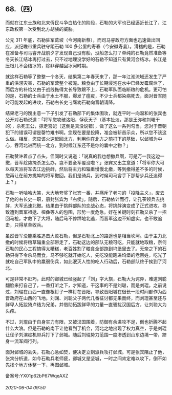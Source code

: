 ## 68.（四）
而就在江东士族和北来侨民斗争白热化的阶段，石勒的大军也已经逼近长江了，江东政权第一次受到北方胡族的威胁。



公元 311 年底，石勒驻军葛坡（今河南新蔡），而司马睿政府方面也迅速做出回应，派纪瞻带重兵驻守距石勒 100 多公里的寿春（今安徽寿县）。滑稽的是，石勒在准备与司马睿开战前夕才发现自己没有船，没船怎么打？单纯的石勒竟然准备等冬天长江结冰再打过去，只不过地理没学好的石勒不知道只有黄河会结冰，长江是压根儿不会结冰的，除非穿越回冰河时期。



就这样石勒等了整整一个冬天，结果第二年春天来了，那一年江淮流域还发生了严重的洪涝灾害，石勒的军营整个被淹。粮食由于长期浸泡在水中已经发霉腐烂了，而后方的补给又由于战线拖得太长导致跟不上，石勒军队面临断粮的危机。更可怕的是，石勒的士兵由于水土不服，爆发了瘟疫，不少士兵都染病死去，面对晋军随时可能发起的进攻，石勒右长史刁膺劝石勒向晋朝请降。



结果老刁的馊主意一下子引发了石勒部下的集体围攻，就连平时一向温和的张宾也公开对石勒说道：「将军您攻破洛阳，俘获天子（基本扯淡，那是王弥和刘曜干的），杀死王公，掠走宫妃（这倒是真没说错），做了这么一系列勾当，您对于晋朝犯下的错误可谓是罄竹难书啊。您现在要是投降，准会被斩首示众，所以您不该这么做。相反，您应该火速赶回北方，利用你在北方之前打下的基础，以邺城为中心，吞河北进而统一北方，到时候江东还不是你的囊中之物？」



石勒赞许着点了点头，但同时又说道：「说真的我也想撤兵啊，可是万一我这边一撤，晋军趁势掩杀怎么办，岂不要全军覆没啦？」张宾又出主意道：「将军你大可以每天派将军去江边挑衅，然后将主力和辎重慢慢北撤，等到撤得差不多的时候，您再让在前方挑衅的将军撤回。我们是骑兵，到时候司马睿手下那帮步兵还追得上？」



石勒一听哈哈大笑，大大地夸奖了张宾一番，并痛斥了老刁的「投降主义」，废去了他的右长史一职，册封张宾为「右侯」。随后，石勒依计而行，让孔苌领兵去挑衅，大军迅速北撤。结果由于挑衅部队的恋战心态，将挑衅演变成了正式进攻，导致遭到晋军祖逖、桓彝等人的包围，形势一度危急。好在关键时刻石勒又杀了一招回马枪，才救下了大将，随后马不停蹄地北逃，而晋军这边不知虚实，也不敢追击，只得草草收兵。



虽然晋军没能乘胜追击大败石勒，但是石勒北上的路途也是相当坎坷。由于主力北撤的时候将粮草辎重全部带走了，石勒这边的部队无粮可吃，只能就地取粮，奈何石勒的民心工程搞得太糟糕，老百姓割了粮食全部跑到坞堡里去了。无奈之下的石勒只得下令杀马而食，马不够吃就开始吃人，先吃没能跑进坞堡的老百姓，吃光了就吃自己军队中的羸弱伤兵，如此泯灭人性的吃人行动后，石勒部队终于挨到了河北。



可是非常不赶巧，此时的邺城已经竖起了「刘」字大旗，石勒大为诧异，难道刘聪翻脸来打自己了，一番打听之下，才知道，干这事的不是刘聪，而是刘琨。之前说过，刘琨在山西一直像根钉子一样钉在晋阳，导致晋阳城在很长一段时间都作为西晋政府在山西的飞地。刘渊、刘聪父子两代几番征讨都无果而终，而刘琨甚至还与鲜卑人拓跋猗卢结为兄弟，并借助拓跋鲜卑的力量一直骚扰汉国后方，让刘聪大为头疼。



不过，刘琨由于自身实力有限，又被汉国围着，防御有余进攻不足，倒也折腾不起什么大浪。但是石勒的南下让他看到了机会，河北之地出现了权力真空，于是刘琨让侄子刘演趁机带兵打下了邺城。随后刘琨势力范围一度渗透到山东边境一带，跻身一流军阀行列。



面对邺城的丢失，石勒心急如焚，便决定立刻派兵攻打邺城。可是张宾阻止了他，张宾分析道，如今石勒兵老师疲，邺城又是坚城，一时之间肯定难以攻下，倒不如先找个地方休整一下，再图邺城。



备案号:YX01p62bP67WqeAXZ


###### 2020-06-04 09:50
